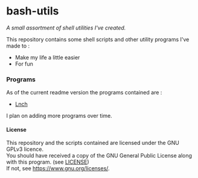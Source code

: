 # bash-utils
*A small assortment of shell utilities I've created.*

This repository contains some shell scripts and other utility programs I've made to :
  - Make my life a little easier
  - For fun
  
### Programs
  As of the current readme version the programs contained are :
  - [Lnch](/lnch/README.md)
  
  I plan on adding more programs over time.
#### License
 This repository and the scripts contained are licensed under the  GNU GPLv3 licence.  
 You should have received a copy of the GNU General Public License along with this program. (see [LICENSE](LICENSE))  
 If not, see <https://www.gnu.org/licenses/>.
